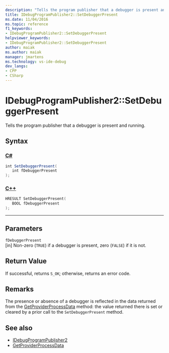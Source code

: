 ```yaml
---
description: "Tells the program publisher that a debugger is present and running."
title: IDebugProgramPublisher2::SetDebuggerPresent
ms.date: 11/04/2016
ms.topic: reference
f1_keywords:
- IDebugProgramPublisher2::SetDebuggerPresent
helpviewer_keywords:
- IDebugProgramPublisher2::SetDebuggerPresent
author: maiak
ms.author: maiak
manager: jmartens
ms.technology: vs-ide-debug
dev_langs:
- CPP
- CSharp
---
```

# IDebugProgramPublisher2::SetDebuggerPresent

Tells the program publisher that a debugger is present and running.

## Syntax

### [C#](#tab/csharp)
```csharp
int SetDebuggerPresent(
   int fDebuggerPresent
);
```
### [C++](#tab/cpp)
```cpp
HRESULT SetDebuggerPresent(
   BOOL fDebuggerPresent
);
```
---

## Parameters
`fDebuggerPresent`\
[in] Non-zero (`TRUE`) if a debugger is present, zero (`FALSE`) if it is not.

## Return Value
 If successful, returns `S_OK`; otherwise, returns an error code.

## Remarks
 The presence or absence of a debugger is reflected in the data returned from the [GetProviderProcessData](../../../extensibility/debugger/reference/idebugprogramprovider2-getproviderprocessdata.md) method: the value returned there is set or cleared by a prior call to the `SetDebuggerPresent` method.

## See also
- [IDebugProgramPublisher2](../../../extensibility/debugger/reference/idebugprogrampublisher2.md)
- [GetProviderProcessData](../../../extensibility/debugger/reference/idebugprogramprovider2-getproviderprocessdata.md)
